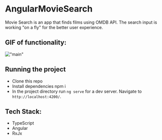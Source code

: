 # AngularMovieSearch
Movie Search is an app that finds films using OMDB API.
The search input is working "on a fly" for the better user experience.


## GIF of functionality:
!["main"](https://github.com/PolinaSkrobot/movie-Search/blob/master/src/assets/main.gif)

## Running the project

- Clone this repo
- Install dependencies npm i
- In the project directory run `ng serve` for a dev server. Navigate to `http://localhost:4200/`.


## Tech Stack:
- TypeScript
- Angular
- RxJx